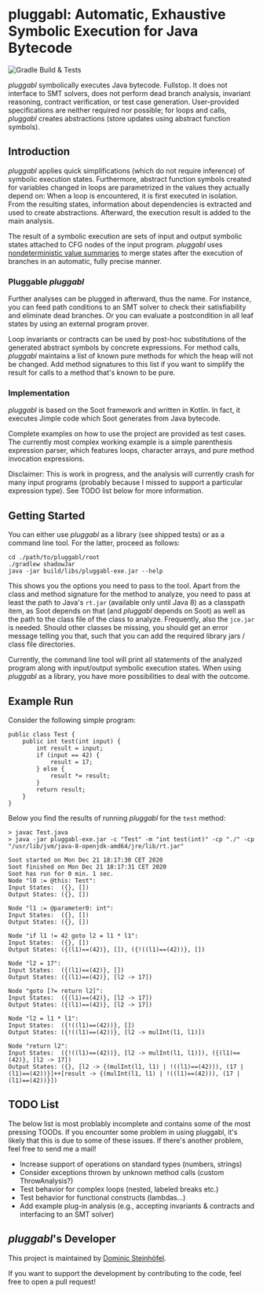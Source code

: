 # pluggabl: Automatic, Exhaustive Symbolic Execution for Java Bytecode

![Gradle Build & Tests](https://github.com/rindPHI/pluggabl/workflows/Gradle%20CI/badge.svg)

*pluggabl* symbolically executes Java bytecode. Fullstop. It does not interface
to SMT solvers, does not perform dead branch analysis, invariant reasoning,
contract verification, or test case generation. User-provided specifications
are neither required nor possible; for loops and calls, *pluggabl* creates
abstractions (store updates using abstract function symbols).

## Introduction

*pluggabl* applies quick simplifications (which do not require inference) of
symbolic execution states. Furthermore, abstract function symbols created for
variables changed in loops are parametrized in the values they actually
depend on: When a loop is encountered, it is first executed in isolation. From
the resulting states, information about dependencies is extracted and used to
create abstractions. Afterward, the execution result is added to the main
analysis.

The result of a symbolic execution are sets of input and output symbolic states
attached to CFG nodes of the input program. *pluggabl* uses [nondeterministic
value summaries](https://www.dominic-steinhoefel.de/post/precise-symbolic-state-merging/)
to merge states after the execution of branches in an automatic, fully precise
manner.

### Pluggable *pluggabl*

Further analyses can be plugged in afterward, thus the name. For instance, you
can feed path conditions to an SMT solver to check their satisfiability and
eliminate dead branches. Or you can evaluate a postcondition in all leaf
states by using an external program prover.

Loop invariants or contracts can be used by post-hoc substitutions of the
generated abstract symbols by concrete expressions. For method calls, *pluggabl*
maintains a list of known pure methods for which the heap will not be changed.
Add method signatures to this list if you want to simplify the result for calls
to a method that's known to be pure.

### Implementation

*pluggabl* is based on the Soot framework and written in Kotlin. In fact, it
executes Jimple code which Soot generates from Java bytecode.

Complete examples on how to use the project are provided as test cases.
The currently most complex working example is a simple parenthesis
expression parser, which features loops, character arrays, and pure method
invocation expressions.

Disclaimer: This is work in progress, and the analysis will currently crash for many
input programs (probably because I missed to support a particular expression type).
See TODO list below for more information.

## Getting Started

You can either use *pluggabl* as a library (see shipped tests) or as a command line tool.
For the latter, proceed as follows:

    cd ./path/to/pluggabl/root
    ./gradlew shadowJar
    java -jar build/libs/pluggabl-exe.jar --help

This shows you the options you need to pass to the tool. Apart from the class and
method signature for the method to analyze, you need to pass at least the path to
Java's `rt.jar` (available only until Java 8) as a classpath item, as Soot depends
on that (and *pluggabl* depends on Soot) as well as the path to the class file
of the class to analyze. Frequently, also the `jce.jar` is needed. Should other
classes be missing, you should get an error message telling you that, such that
you can add the required library jars / class file directories.

Currently, the command line tool will print all statements of the analyzed program
along with input/output symbolic execution states. When using *pluggabl* as a library,
you have more possibilities to deal with the outcome.

## Example Run

Consider the following simple program:

    public class Test {
        public int test(int input) {
            int result = input;
            if (input == 42) {
                result = 17;
            } else {
                result *= result;
            }
            return result;
        }
    }

Below you find the results of running *pluggabl* for the `test` method:

    > javac Test.java 
    > java -jar pluggabl-exe.jar -c "Test" -m "int test(int)" -cp "./" -cp "/usr/lib/jvm/java-8-openjdk-amd64/jre/lib/rt.jar"

    Soot started on Mon Dec 21 18:17:30 CET 2020
    Soot finished on Mon Dec 21 18:17:31 CET 2020
    Soot has run for 0 min. 1 sec.
    Node "l0 := @this: Test":
    Input States:  ({}, [])
    Output States: ({}, [])
    
    Node "l1 := @parameter0: int":
    Input States:  ({}, [])
    Output States: ({}, [])
    
    Node "if l1 != 42 goto l2 = l1 * l1":
    Input States:  ({}, [])
    Output States: ({(l1)==(42)}, []), ({!((l1)==(42))}, [])
    
    Node "l2 = 17":
    Input States:  ({(l1)==(42)}, [])
    Output States: ({(l1)==(42)}, [l2 -> 17])
    
    Node "goto [?= return l2]":
    Input States:  ({(l1)==(42)}, [l2 -> 17])
    Output States: ({(l1)==(42)}, [l2 -> 17])
    
    Node "l2 = l1 * l1":
    Input States:  ({!((l1)==(42))}, [])
    Output States: ({!((l1)==(42))}, [l2 -> mulInt(l1, l1)])
    
    Node "return l2":
    Input States:  ({!((l1)==(42))}, [l2 -> mulInt(l1, l1)]), ({(l1)==(42)}, [l2 -> 17])
    Output States: ({}, [l2 -> {(mulInt(l1, l1) | !((l1)==(42))), (17 | (l1)==(42))}]++[result -> {(mulInt(l1, l1) | !((l1)==(42))), (17 | (l1)==(42))}])

## TODO List

The below list is most problably incomplete and contains some of the most pressing
TOODs. If you encounter some problem in using pluggabl, it's likely that this is due
to some of these issues. If there's another problem, feel free to send me a mail!

* Increase support of operations on standard types (numbers, strings)
* Consider exceptions thrown by unknown method calls (custom ThrowAnalysis?)
* Test behavior for complex loops (nested, labeled breaks etc.)
* Test behavior for functional constructs (lambdas...)
* Add example plug-in analysis (e.g., accepting invariants & contracts 
  and interfacing to an SMT solver)

## *pluggabl*'s Developer

This project is maintained by [Dominic Steinhöfel](https://www.dominic-steinhoefel.de).

If you want to support the development by contributing to the code, feel free
to open a pull request!